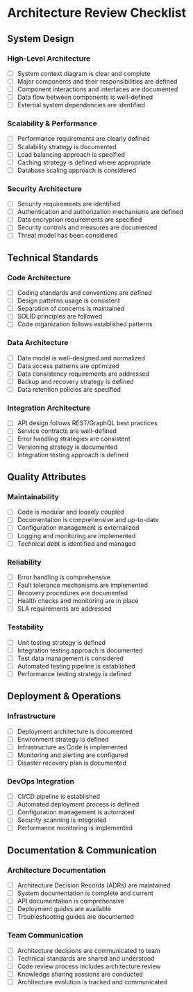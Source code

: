 # Architecture Review Checklist

## System Design

### High-Level Architecture
- [ ] System context diagram is clear and complete
- [ ] Major components and their responsibilities are defined
- [ ] Component interactions and interfaces are documented
- [ ] Data flow between components is well-defined
- [ ] External system dependencies are identified

### Scalability & Performance
- [ ] Performance requirements are clearly defined
- [ ] Scalability strategy is documented
- [ ] Load balancing approach is specified
- [ ] Caching strategy is defined where appropriate
- [ ] Database scaling approach is considered

### Security Architecture
- [ ] Security requirements are identified
- [ ] Authentication and authorization mechanisms are defined
- [ ] Data encryption requirements are specified
- [ ] Security controls and measures are documented
- [ ] Threat model has been considered

## Technical Standards

### Code Architecture
- [ ] Coding standards and conventions are defined
- [ ] Design patterns usage is consistent
- [ ] Separation of concerns is maintained
- [ ] SOLID principles are followed
- [ ] Code organization follows established patterns

### Data Architecture
- [ ] Data model is well-designed and normalized
- [ ] Data access patterns are optimized
- [ ] Data consistency requirements are addressed
- [ ] Backup and recovery strategy is defined
- [ ] Data retention policies are specified

### Integration Architecture
- [ ] API design follows REST/GraphQL best practices
- [ ] Service contracts are well-defined
- [ ] Error handling strategies are consistent
- [ ] Versioning strategy is documented
- [ ] Integration testing approach is defined

## Quality Attributes

### Maintainability
- [ ] Code is modular and loosely coupled
- [ ] Documentation is comprehensive and up-to-date
- [ ] Configuration management is externalized
- [ ] Logging and monitoring are implemented
- [ ] Technical debt is identified and managed

### Reliability
- [ ] Error handling is comprehensive
- [ ] Fault tolerance mechanisms are implemented
- [ ] Recovery procedures are documented
- [ ] Health checks and monitoring are in place
- [ ] SLA requirements are addressed

### Testability
- [ ] Unit testing strategy is defined
- [ ] Integration testing approach is documented
- [ ] Test data management is considered
- [ ] Automated testing pipeline is established
- [ ] Performance testing strategy is defined

## Deployment & Operations

### Infrastructure
- [ ] Deployment architecture is documented
- [ ] Environment strategy is defined
- [ ] Infrastructure as Code is implemented
- [ ] Monitoring and alerting are configured
- [ ] Disaster recovery plan is documented

### DevOps Integration
- [ ] CI/CD pipeline is established
- [ ] Automated deployment process is defined
- [ ] Configuration management is automated
- [ ] Security scanning is integrated
- [ ] Performance monitoring is implemented

## Documentation & Communication

### Architecture Documentation
- [ ] Architecture Decision Records (ADRs) are maintained
- [ ] System documentation is complete and current
- [ ] API documentation is comprehensive
- [ ] Deployment guides are available
- [ ] Troubleshooting guides are documented

### Team Communication
- [ ] Architecture decisions are communicated to team
- [ ] Technical standards are shared and understood
- [ ] Code review process includes architecture review
- [ ] Knowledge sharing sessions are conducted
- [ ] Architecture evolution is tracked and communicated
